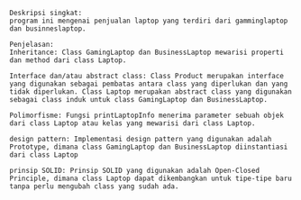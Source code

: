     Deskripsi singkat:
    program ini mengenai penjualan laptop yang terdiri dari gamminglaptop dan businneslaptop.

    Penjelasan:
    Inheritance: Class GamingLaptop dan BusinessLaptop mewarisi properti dan method dari class Laptop.

    Interface dan/atau abstract class: Class Product merupakan interface yang digunakan sebagai pembatas antara class yang diperlukan dan yang tidak diperlukan. Class Laptop merupakan abstract class yang digunakan sebagai class induk untuk class GamingLaptop dan BusinessLaptop.

    Polimorfisme: Fungsi printLaptopInfo menerima parameter sebuah objek dari class Laptop atau kelas yang mewarisi dari class Laptop.

    design pattern: Implementasi design pattern yang digunakan adalah Prototype, dimana class GamingLaptop dan BusinessLaptop diinstantiasi dari class Laptop

    prinsip SOLID: Prinsip SOLID yang digunakan adalah Open-Closed Principle, dimana class Laptop dapat dikembangkan untuk tipe-tipe baru tanpa perlu mengubah class yang sudah ada.